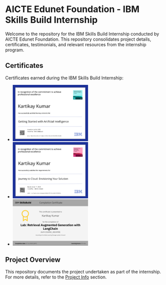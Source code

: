 # AICTE Edunet Foundation - IBM Skills Build Internship

Welcome to the repository for the IBM Skills Build Internship conducted by AICTE Edunet Foundation. This repository consolidates project details, certificates, testimonials, and relevant resources from the internship program.

## Certificates

Certificates earned during the IBM Skills Build Internship:

- <img src="certificates/Getting started with AI.png" alt="Getting satrted with AI" width="50%">
- <img src="certificates/Journey to Cloud.png" alt="Journey to Cloud" width="50%">
- <img src="certificates/RAG Lab.png" alt="RAG Lab" width="50%">


## Project Overview

This repository documents the project undertaken as part of the internship. For more details, refer to the [Project Info](project-info/README.md) section.
